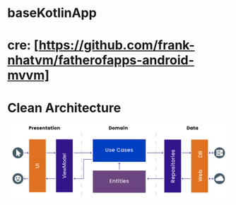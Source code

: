 # baseKotlinApp

# cre: [https://github.com/frank-nhatvm/fatherofapps-android-mvvm]

# Clean Architecture

![atl text](https://github.com/lehaidangzdin/baseKotlinApp/blob/master/assets/clean.png?raw=true)
